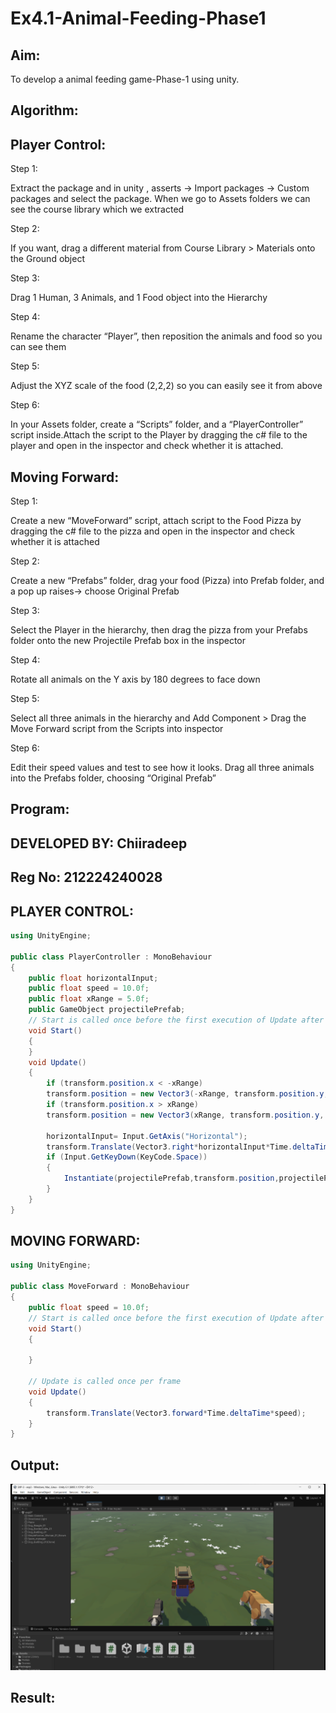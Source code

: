 # Ex4.1-Animal-Feeding-Phase1

## Aim:
To develop a animal feeding game-Phase-1 using unity.

## Algorithm:
## Player Control:
 Step 1:

Extract the package and in unity , asserts -> Import packages -> Custom packages and select the package. When we go to Assets folders we can see the course library which we extracted

Step 2:

If you want, drag a different material from Course Library > Materials onto the Ground object

Step 3:

Drag 1 Human, 3 Animals, and 1 Food object into the Hierarchy

Step 4:

Rename the character “Player”, then reposition the animals and food so you can see them

Step 5:

Adjust the XYZ scale of the food (2,2,2) so you can easily see it from above

Step 6:

In your Assets folder, create a “Scripts” folder, and a “PlayerController” script inside.Attach the script to the Player by dragging the c# file to the player and open in the inspector and check whether it is attached.

## Moving Forward:

Step 1:

Create a new “MoveForward” script, attach script to the Food Pizza by dragging the c# file to the pizza and open in the inspector and check whether it is attached

Step 2:

Create a new “Prefabs” folder, drag your food (Pizza) into Prefab folder, and a pop up raises-> choose Original Prefab

Step 3:

Select the Player in the hierarchy, then drag the pizza from your Prefabs folder onto the new Projectile Prefab box in the inspector

Step 4:

Rotate all animals on the Y axis by 180 degrees to face down

Step 5:

Select all three animals in the hierarchy and Add Component > Drag the Move Forward script from the Scripts into inspector

Step 6:

Edit their speed values and test to see how it looks. Drag all three animals into the Prefabs folder, choosing “Original Prefab”

## Program:
## DEVELOPED BY: Chiiradeep
## Reg No: 212224240028
## PLAYER CONTROL:
```csharp
using UnityEngine;

public class PlayerController : MonoBehaviour
{
    public float horizontalInput;
    public float speed = 10.0f;
    public float xRange = 5.0f;
    public GameObject projectilePrefab;
    // Start is called once before the first execution of Update after the MonoBehaviour is created
    void Start()
    {
    }
    void Update()
    {
        if (transform.position.x < -xRange)
        transform.position = new Vector3(-xRange, transform.position.y, transform.position.z);
        if (transform.position.x > xRange)
        transform.position = new Vector3(xRange, transform.position.y, transform.position.z);
        
        horizontalInput= Input.GetAxis("Horizontal");
        transform.Translate(Vector3.right*horizontalInput*Time.deltaTime*speed);
        if (Input.GetKeyDown(KeyCode.Space))
        {
            Instantiate(projectilePrefab,transform.position,projectilePrefab.transform.rotation);
        }
    }
}
```

## MOVING FORWARD:
```csharp
using UnityEngine;

public class MoveForward : MonoBehaviour
{
    public float speed = 10.0f;
    // Start is called once before the first execution of Update after the MonoBehaviour is created
    void Start()
    {
        
    }

    // Update is called once per frame
    void Update()
    {
        transform.Translate(Vector3.forward*Time.deltaTime*speed);
    }
}
```

## Output:
![alt text](image.png)

## Result:
